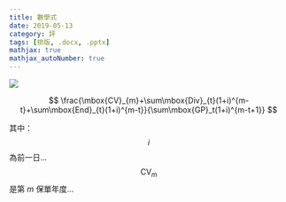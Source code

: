 ```yaml
---
title: 數學式
date: 2019-05-13
category: 評
tags: [排版, .docx, .pptx]
mathjax: true
mathjax_autoNumber: true
---
```


![](/blog/assets/images/2019/math.jpg)


<!--more-->


$$
\frac{\mbox{CV}_{m}+\sum\mbox{Div}_{t}(1+i)^{m-t}+\sum\mbox{End}_{t}(1+i)^{m-t}}{\sum\mbox{GP}_t(1+i)^{m-t+1}}
$$

其中：<br />
$$i$$ 為前一日...
$$\mbox{CV}_m$$ 是第 $m$ 保單年度...
